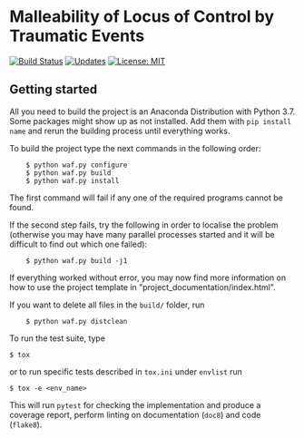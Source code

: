 Malleability of Locus of Control by Traumatic Events
====================================================

[![Build Status](https://travis-ci.com/tobiasraabe/locus-of-control.svg?branch=master)](https://travis-ci.com/tobiasraabe/locus-of-control)
[![Updates](https://pyup.io/repos/github/tobiasraabe/locus-of-control/shield.svg)](https://pyup.io/repos/github/tobiasraabe/locus-of-control)
[![License: MIT](https://img.shields.io/badge/License-MIT-yellow.svg)](https://opensource.org/licenses/MIT)

Getting started
---------------

All you need to build the project is an Anaconda Distribution with Python 3.7.
Some packages might show up as not installed. Add them with ``pip install
name`` and rerun the building process until everything works.

To build the project type the next commands in the following order:

        $ python waf.py configure
        $ python waf.py build
        $ python waf.py install

The first command will fail if any one of the required programs cannot be
found.

If the second step fails, try the following in order to localise the problem
(otherwise you may have many parallel processes started and it will be
difficult to find out which one failed):

        $ python waf.py build -j1

If everything worked without error, you may now find more information on how to
use the project template in "project_documentation/index.html".

If you want to delete all files in the ``build/`` folder, run

        $ python waf.py distclean

To run the test suite, type

    $ tox

or to run specific tests described in ``tox.ini`` under ``envlist`` run

    $ tox -e <env_name>

This will run ``pytest`` for checking the implementation and produce a coverage
report, perform linting on documentation (``doc8``) and code (``flake8``).
